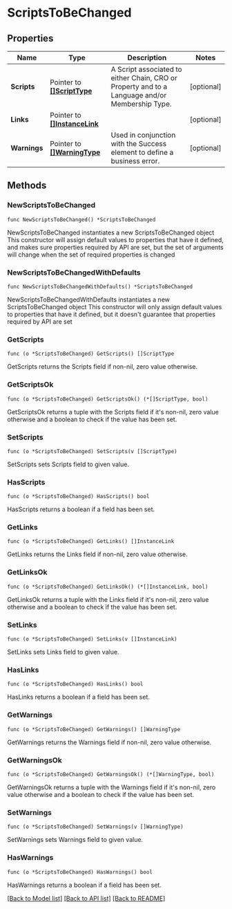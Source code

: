 # ScriptsToBeChanged

## Properties

Name | Type | Description | Notes
------------ | ------------- | ------------- | -------------
**Scripts** | Pointer to [**[]ScriptType**](ScriptType.md) | A Script associated to either Chain, CRO or Property and to a Language and/or Membership Type. | [optional] 
**Links** | Pointer to [**[]InstanceLink**](InstanceLink.md) |  | [optional] 
**Warnings** | Pointer to [**[]WarningType**](WarningType.md) | Used in conjunction with the Success element to define a business error. | [optional] 

## Methods

### NewScriptsToBeChanged

`func NewScriptsToBeChanged() *ScriptsToBeChanged`

NewScriptsToBeChanged instantiates a new ScriptsToBeChanged object
This constructor will assign default values to properties that have it defined,
and makes sure properties required by API are set, but the set of arguments
will change when the set of required properties is changed

### NewScriptsToBeChangedWithDefaults

`func NewScriptsToBeChangedWithDefaults() *ScriptsToBeChanged`

NewScriptsToBeChangedWithDefaults instantiates a new ScriptsToBeChanged object
This constructor will only assign default values to properties that have it defined,
but it doesn't guarantee that properties required by API are set

### GetScripts

`func (o *ScriptsToBeChanged) GetScripts() []ScriptType`

GetScripts returns the Scripts field if non-nil, zero value otherwise.

### GetScriptsOk

`func (o *ScriptsToBeChanged) GetScriptsOk() (*[]ScriptType, bool)`

GetScriptsOk returns a tuple with the Scripts field if it's non-nil, zero value otherwise
and a boolean to check if the value has been set.

### SetScripts

`func (o *ScriptsToBeChanged) SetScripts(v []ScriptType)`

SetScripts sets Scripts field to given value.

### HasScripts

`func (o *ScriptsToBeChanged) HasScripts() bool`

HasScripts returns a boolean if a field has been set.

### GetLinks

`func (o *ScriptsToBeChanged) GetLinks() []InstanceLink`

GetLinks returns the Links field if non-nil, zero value otherwise.

### GetLinksOk

`func (o *ScriptsToBeChanged) GetLinksOk() (*[]InstanceLink, bool)`

GetLinksOk returns a tuple with the Links field if it's non-nil, zero value otherwise
and a boolean to check if the value has been set.

### SetLinks

`func (o *ScriptsToBeChanged) SetLinks(v []InstanceLink)`

SetLinks sets Links field to given value.

### HasLinks

`func (o *ScriptsToBeChanged) HasLinks() bool`

HasLinks returns a boolean if a field has been set.

### GetWarnings

`func (o *ScriptsToBeChanged) GetWarnings() []WarningType`

GetWarnings returns the Warnings field if non-nil, zero value otherwise.

### GetWarningsOk

`func (o *ScriptsToBeChanged) GetWarningsOk() (*[]WarningType, bool)`

GetWarningsOk returns a tuple with the Warnings field if it's non-nil, zero value otherwise
and a boolean to check if the value has been set.

### SetWarnings

`func (o *ScriptsToBeChanged) SetWarnings(v []WarningType)`

SetWarnings sets Warnings field to given value.

### HasWarnings

`func (o *ScriptsToBeChanged) HasWarnings() bool`

HasWarnings returns a boolean if a field has been set.


[[Back to Model list]](../README.md#documentation-for-models) [[Back to API list]](../README.md#documentation-for-api-endpoints) [[Back to README]](../README.md)


